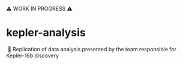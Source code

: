 ⚠️ WORK IN PROGRESS ⚠️

# kepler-analysis
 🔭 Replication of data analysis presented by the team responsible for Kepler-16b discovery
